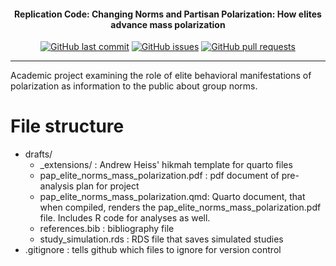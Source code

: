 <h4 align="center">Replication Code: Changing Norms and Partisan Polarization: How elites advance mass polarization</h4>
<p align="center">
    <a href="https://github.com/DamonCharlesRoberts/elite_norms_mass_polarization/commits/main">
    <img src="https://img.shields.io/github/last-commit/DamonCharlesRoberts/elite_norms_mass_polarization.svg?style=flat-square&logo=github&logoColor=white"
         alt="GitHub last commit"></a>
    <a href="https://github.com/DamonCharlesRoberts/elite_norms_mass_polarization/issues">
    <img src="https://img.shields.io/github/issues-raw/DamonCharlesRoberts/elite_norms_mass_polarization.svg?style=flat-square&logo=github&logoColor=white"
         alt="GitHub issues"></a>
    <a href="https://github.com/DamonCharlesRoberts/elite_norms_mass_polarization/pulls">
    <img src="https://img.shields.io/github/issues-pr-raw/DamonCharlesRoberts/elite_norms_mass_polarization.svg?style=flat-square&logo=github&logoColor=white"
         alt="GitHub pull requests"></a>
</p>

--- 
Academic project examining the role of elite behavioral manifestations of polarization as information to the public about group norms. 

# File structure

- drafts/
     - _extensions/ : Andrew Heiss' hikmah template for quarto files
     - pap_elite_norms_mass_polarization.pdf : pdf document of pre-analysis plan for project
     - pap_elite_norms_mass_polarization.qmd: Quarto document, that when compiled, renders the pap_elite_norms_mass_polarization.pdf file. Includes R code for analyses as well.
     - references.bib : bibliography file
     - study_simulation.rds : RDS file that saves simulated studies
- .gitignore : tells github which files to ignore for version control